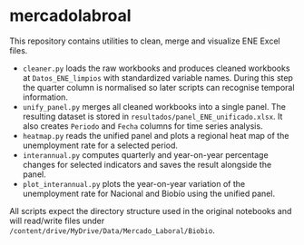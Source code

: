 # mercadolabroal

This repository contains utilities to clean, merge and visualize ENE Excel files.

- `cleaner.py` loads the raw workbooks and produces cleaned workbooks at
  `Datos_ENE_limpios` with standardized variable names. During this step the
  quarter column is normalised so later scripts can recognise temporal
  information.
- `unify_panel.py` merges all cleaned workbooks into a single panel. The
  resulting dataset is stored in `resultados/panel_ENE_unificado.xlsx`. It also
  creates `Periodo` and `Fecha` columns for time series analysis.
- `heatmap.py` reads the unified panel and plots a regional heat map of the
  unemployment rate for a selected period.
- `interannual.py` computes quarterly and year-on-year percentage changes for
  selected indicators and saves the result alongside the panel.
- `plot_interannual.py` plots the year-on-year variation of the unemployment
  rate for Nacional and Biobío using the unified panel.

All scripts expect the directory structure used in the original notebooks and
will read/write files under `/content/drive/MyDrive/Data/Mercado_Laboral/Biobio`.
